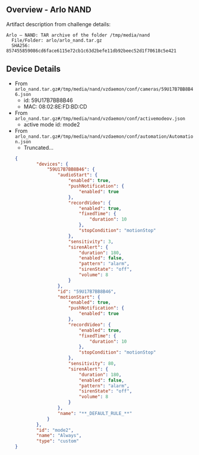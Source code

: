 ## Overview - Arlo NAND

Artifact description from challenge details:
```
Arlo – NAND: TAR archive of the folder /tmp/media/nand
  File/Folder: arlo/arlo_nand.tar.gz
  SHA256: 857455859086cd6face6115e72cb1c63d2befe11db92beec52d1f70618c5e421
```

## Device Details
* From `arlo_nand.tar.gz#/tmp/media/nand/vzdaemon/conf/cameras/59U17B7BB8B46.json`
    * id: 59U17B7BB8B46
    * MAC: 08:02:8E:FD:BD:CD
* From `arlo_nand.tar.gz#/tmp/media/nand/vzdaemon/conf/activemodeov.json`
    * active mode id: mode2
* From `arlo_nand.tar.gz#/tmp/media/nand/vzdaemon/conf/automation/Automation.json`
    * Truncated...
    ```json
    {
            "devices": {
                "59U17B7BB8B46": {
                    "audioStart": {
                        "enabled": true,
                        "pushNotification": {
                            "enabled": true
                        },
                        "recordVideo": {
                            "enabled": true,
                            "fixedTime": {
                                "duration": 10
                            },
                            "stopCondition": "motionStop"
                        },
                        "sensitivity": 3,
                        "sirenAlert": {
                            "duration": 180,
                            "enabled": false,
                            "pattern": "alarm",
                            "sirenState": "off",
                            "volume": 8
                        }
                    },
                    "id": "59U17B7BB8B46",
                    "motionStart": {
                        "enabled": true,
                        "pushNotification": {
                            "enabled": true
                        },
                        "recordVideo": {
                            "enabled": true,
                            "fixedTime": {
                                "duration": 10
                            },
                            "stopCondition": "motionStop"
                        },
                        "sensitivity": 80,
                        "sirenAlert": {
                            "duration": 180,
                            "enabled": false,
                            "pattern": "alarm",
                            "sirenState": "off",
                            "volume": 8
                        }
                    },
                    "name": "**_DEFAULT_RULE_**"
                }
            },
            "id": "mode2",
            "name": "Always",
            "type": "custom"
    }
    ```


